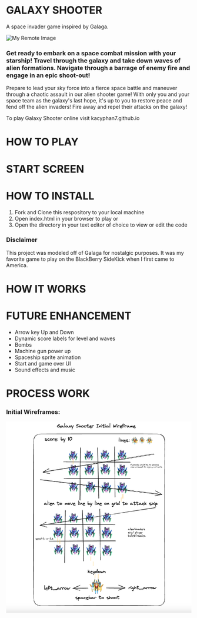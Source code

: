 # GALAXY SHOOTER
A space invader game inspired by Galaga. 

 ![My Remote Image](https://assets.nintendo.com/image/upload/ar_16:9,b_auto:border,c_lpad/b_white/f_auto/q_auto/dpr_1.0/c_scale,w_1000/ncom/en_US/games/switch/g/galaxy-shooter-switch/hero)

### Get ready to embark on a space combat mission with your starship! Travel through the galaxy and take down waves of alien formations. Navigate through a barrage of enemy fire and engage in an epic shoot-out!

Prepare to lead your sky force into a fierce space battle and maneuver through a chaotic assault in our alien shooter game! With only you and your space team as the galaxy's last hope, it's up to you to restore peace and fend off the alien invaders! Fire away and repel their attacks on the galaxy!

To play Galaxy Shooter online visit kacyphan7.github.io 

# HOW TO PLAY

# START SCREEN

# HOW TO INSTALL 
1. Fork and Clone this respository to your local machine
2. Open index.html in your browser to play or
3. Open the directory in your text editor of choice to view or edit the code

### Disclaimer

This project was modeled off of Galaga for nostalgic purposes. It was my favorite game to play on the BlackBerry SideKick when I first came to America. 

# HOW IT WORKS

# FUTURE ENHANCEMENT
- Arrow key Up and Down 
- Dynamic score labels for level and waves
- Bombs
- Machine gun power up 
- Spaceship sprite animation 
- Start and game over UI 
- Sound effects and music 

# PROCESS WORK

### Initial Wireframes:
 ![My Remote Image](./wireframes/escalidraw%20wireframe.%20png.png)
